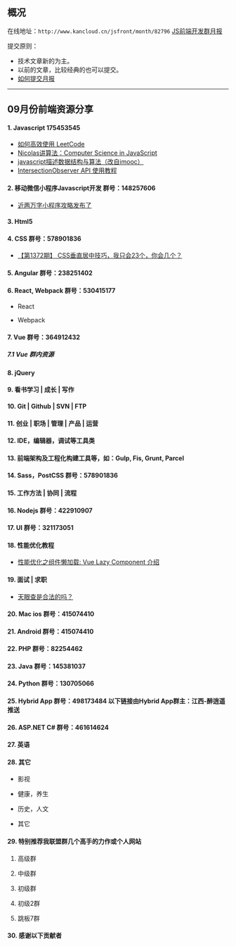 ## 概况

在线地址：`http://www.kancloud.cn/jsfront/month/82796` [JS前端开发群月报](http://www.kancloud.cn/jsfront/month/82796)


提交原则：

- 技术文章新的为主。
- 以前的文章，比较经典的也可以提交。
- [如何提交月报](http://www.kancloud.cn/jsfront/month/227309)

---


## 09月份前端资源分享
#### 1. Javascript 175453545
- [如何高效使用 LeetCode](https://zhuanlan.zhihu.com/p/38005681)
- [Nicolas讲算法：Computer Science in JavaScript](https://segmentfault.com/a/1190000004375263)
- [javascript描述数据结构与算法（改自imooc）](https://segmentfault.com/a/1190000010681228)
- [IntersectionObserver API 使用教程](http://www.ruanyifeng.com/blog/2016/11/intersectionobserver_api.html)

#### 2. 移动微信小程序Javascript开发 群号：148257606
- [近两万字小程序攻略发布了](https://juejin.im/post/5b8fd1416fb9a05cf3710690)

#### 3. Html5

#### 4. CSS  群号：578901836
- [【第1372期】 CSS垂直居中技巧，我只会23个，你会几个？](https://mp.weixin.qq.com/s?__biz=MjM5MTA1MjAxMQ==&mid=2651229643&idx=1&sn=bcbc7f872a33ec43a72b078bf7f23af3&chksm=bd49544f8a3edd59d2fcf2460dd14548ab908340eed9d5063ccac25be0dfe49d805122b6c4d6&mpshare=1&scene=1&srcid=0824sWg7EmkU8Xqj3Tv7rToK#rd)

#### 5. Angular 群号：238251402

#### 6. React, Webpack 群号：530415177
- React
    

- Webpack




#### 7. Vue 群号：364912432

##### 7.1 Vue 群内资源

#### 8. jQuery

#### 9. 看书学习 | 成长 | 写作

#### 10. Git | Github | SVN | FTP

#### 11. 创业 | 职场 | 管理 | 产品 | 运营

#### 12. IDE，编辑器，调试等工具类

#### 13. 前端架构及工程化构建工具等，如：Gulp, Fis, Grunt, Parcel

#### 14. Sass，PostCSS  群号：578901836

#### 15. 工作方法 | 协同 | 流程

#### 16. Nodejs 群号：422910907

#### 17. UI 群号：321173051

#### 18. 性能优化教程
- [性能优化之组件懒加载: Vue Lazy Component 介绍](https://juejin.im/post/59bf501ff265da06602971b9)

#### 19. 面试 | 求职
- [天眼查是合法的吗？](https://www.zhihu.com/question/289050408)

#### 20. Mac ios 群号：415074410

#### 21. Android 群号：415074410

#### 22. PHP 群号：82254462

#### 23. Java 群号：145381037

#### 24. Python 群号：130705066

#### 25. Hybrid App 群号：498173484 以下链接由Hybrid App群主：江西-醉逍遥推送

#### 26. ASP.NET C# 群号：461614624

#### 27. 英语

#### 28. 其它

- 影视


- 健康，养生


- 历史，人文


- 其它



#### 29. 特别推荐我联盟群几个高手的力作或个人网站

1. 高级群

2. 中级群


3. 初级群

4. 初级2群


5. 跳板7群


#### 30. 感谢以下贡献者

